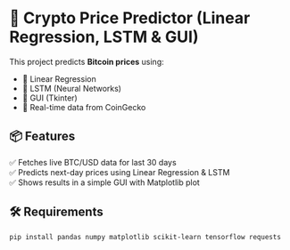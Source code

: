 # 🚀 Crypto Price Predictor (Linear Regression, LSTM & GUI)

This project predicts **Bitcoin prices** using:
- 🔸 Linear Regression
- 🔸 LSTM (Neural Networks)
- 🔸 GUI (Tkinter)
- 🔸 Real-time data from CoinGecko

## 📦 Features
✅ Fetches live BTC/USD data for last 30 days  
✅ Predicts next-day prices using Linear Regression & LSTM  
✅ Shows results in a simple GUI with Matplotlib plot

## 🛠️ Requirements
```bash
pip install pandas numpy matplotlib scikit-learn tensorflow requests
